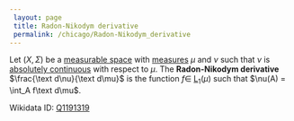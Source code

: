 ```yaml
---
 layout: page
 title: Radon-Nikodym derivative
 permalink: /chicago/Radon-Nikodym_derivative
---
```

Let $(X,\Sigma)$ be a [measurable space](https://defsmath.github.io/DefsMath/measurable) with [measures](https://defsmath.github.io/DefsMath/measure_space) $\mu$ and $\nu$ such that $\nu$ is [absolutely continuous](https://defsmath.github.io/DefsMath/absolute_continuity_of_measure) with respect to $\mu$. The **Radon-Nikodym derivative** $\frac{\text d\nu}{\text d\mu}$ is the function $f \in$ [L](https://defsmath.github.io/DefsMath/Lp_space)$_1(\mu)$ such that $\nu(A) = \int_A f\text d\mu$.

Wikidata ID: [Q1191319](https://www.wikidata.org/wiki/Q1191319)